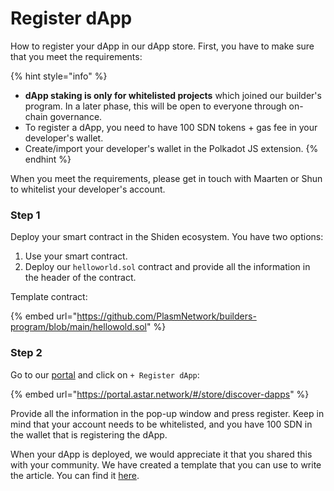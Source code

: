 # Register dApp

How to register your dApp in our dApp store. First, you have to make sure that you meet the requirements:

{% hint style="info" %}
* **dApp staking is only for whitelisted projects** which joined our builder's program. In a later phase, this will be open to everyone through on-chain governance.
* To register a dApp, you need to have 100 SDN tokens + gas fee in your developer's wallet.
* Create/import your developer's wallet in the Polkadot JS extension.
{% endhint %}

When you meet the requirements, please get in touch with Maarten or Shun to whitelist your developer's account.&#x20;

### Step 1

Deploy your smart contract in the Shiden ecosystem. You have two options:

1. Use your smart contract.
2. Deploy our `helloworld.sol` contract and provide all the information in the header of the contract.

Template contract:

{% embed url="https://github.com/PlasmNetwork/builders-program/blob/main/hellowold.sol" %}

### Step 2

Go to our [portal](https://portal.astar.network/#/store/discover-dapps) and click on `+ Register dApp`:

{% embed url="https://portal.astar.network/#/store/discover-dapps" %}

Provide all the information in the pop-up window and press register. Keep in mind that your account needs to be whitelisted, and you have 100 SDN in the wallet that is registering the dApp.&#x20;

When your dApp is deployed, we would appreciate it that you shared this with your community. We have created a template that you can use to write the article. You can find it [here](https://docs.google.com/document/d/1xa1g3q1MYC8NkdrtEhr3KRgTMWVXd8rLKa5YLpkdVuw/edit?usp=sharing).
